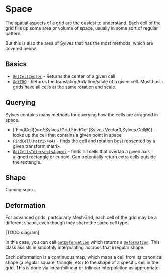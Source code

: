 # Space

The spatial aspects of a grid are the easiest to understand. Each cell of the grid fills up some area or volume of space, usually in some sort of regular pattern.

But this is also the area of Sylves that has the most methods, which are covered below.

## Basics

* [`GetCellCenter`](xref:Sylves.IGrid.GetCellCenter(Sylves.Cell)) - Returns the center of a given cell
* [`GetTRS`](xref:Sylves.IGrid.GetTRS(Sylves.Cell)) - Returns the translation/rotation/scale of a given cell. Most basic grids have all cells at the same rotation and scale.

## Querying

Sylves contains many methods for querying how the cells are arragned in space.

* [`FindCell\](xref:Sylves.IGrid.FindCell(Sylves.Vector3,Sylves.Cell@)) - looks up the cell that contains a given point in space
* [`FindCell(Matrix4x4)`](xref:Sylves.IGrid.FindCell(Sylves.Matrix4x4,Sylves.Cell@,Sylves.CellRotation@)) - finds the cell and rotation best repsented by a given transform matrix.
* [`GetCellsIntersectsApprox`](xref:Sylves.IGrid.GetCellsIntersectsApprox(Sylves.Vector3,Sylves.Vector3)) - finds all cells that overlap a given axis aligned rectangle or cuboid. Can potentially return extra cells outside the rectangle.

## Shape

Coming soon...

## Deformation

For advanced grids, partciularly MeshGrid, each cell of the grid may be a different shape, even though they share the same cell type.

[TODO diagram]

In this case, you can call [`GetDeformation`](xref:Sylves.IGrid.GetDeformation(Sylves.Cell)) which returns a [`Deformation`](xref:Sylves.Deformation). This class assists in smoothly interpolating accross that irregular shape.

Each deformation is a continuous map, which maps a cell from its canonical shape (a regular square, triangle, etc) to the shape of a specific cell in the grid. This is done via linear/bilinear or trilinear interpolation as appropriate.